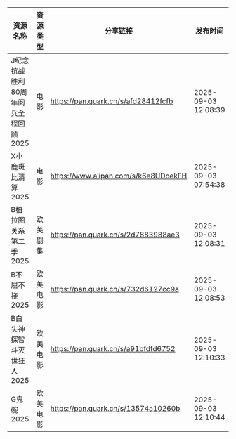 | 资源名称                  | 资源类型 | 分享链接                                 | 发布时间                |
| --------------------- | ---- | ------------------------------------ | ------------------- |
| J纪念抗战胜利80周年阅兵全程回顾2025 | 电影   | https://pan.quark.cn/s/afd28412fcfb  | 2025-09-03 12:08:39 |
| X小鹿斑比清算2025           | 电影   | https://www.alipan.com/s/k6e8UDoekFH | 2025-09-03 07:54:38 |
| B柏拉图关系第二季2025         | 欧美剧集 | https://pan.quark.cn/s/2d7883988ae3  | 2025-09-03 12:08:31 |
| B不屈不挠2025             | 欧美电影 | https://pan.quark.cn/s/732d6127cc9a  | 2025-09-03 12:08:53 |
| B白头神探智斗灭世狂人2025       | 欧美电影 | https://pan.quark.cn/s/a91bfdfd6752  | 2025-09-03 12:10:33 |
| G鬼碗2025               | 欧美电影 | https://pan.quark.cn/s/13574a10260b  | 2025-09-03 12:10:44 |
